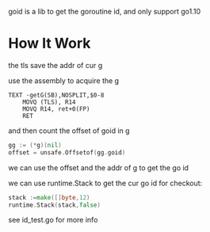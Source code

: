 goid is a lib to get the goroutine id, and only support go1.10

# How It Work
the tls save the addr of cur g

use the assembly to acquire the g
```assembly
TEXT ·getG(SB),NOSPLIT,$0-8
	MOVQ (TLS), R14
	MOVQ R14, ret+0(FP)
	RET
``` 
and then count the offset of goid in g

```go
gg := (*g)(nil)
offset = unsafe.Offsetof(gg.goid)
```
we can use the offset and the addr of g to get the go id

we can use runtime.Stack to get the cur go id for checkout:
```go
stack :=make([]byte,12)
runtime.Stack(stack,false)
```
see id_test.go for more info
